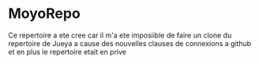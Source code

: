 # MoyoRepo
Ce repertoire a ete cree car il m'a ete imposiible de faire un clone du repertoire de Jueya a cause des nouvelles clauses de connexions a github et en plus le repertoire etait en prive
